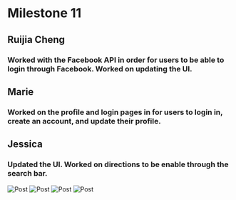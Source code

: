 # Milestone 11
## Ruijia Cheng
### Worked with the Facebook API in order for users to be able to login through Facebook. Worked on updating the UI. 
## Marie 
### Worked on the profile and login pages in for users to login in, create an account, and update their profile. 
## Jessica 
### Updated the UI. Worked on directions to be enable through the search bar. 

![Post](https://github.com/dingqixin/chicas/blob/m11/Screen%20Shot%202017-05-17%20at%2012.10.17%20PM.png)
![Post](https://github.com/dingqixin/chicas/blob/milestone11/Screen%20Shot%202017-05-17%20at%2011.50.11%20AM.png)
![Post](https://github.com/dingqixin/chicas/blob/milestone11/Screen%20Shot%202017-05-17%20at%2011.50.55%20AM.png)
![Post](https://github.com/dingqixin/chicas/blob/milestone11/Screen%20Shot%202017-05-17%20at%2011.50.27%20AM.png)
